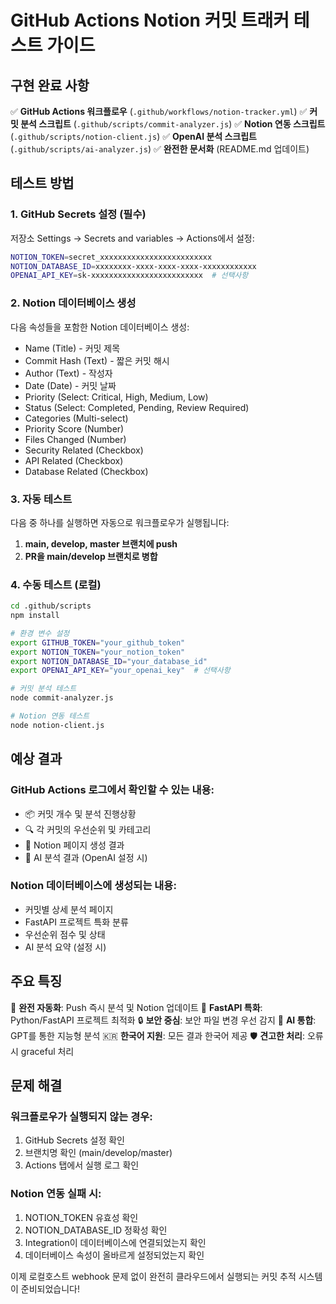 # GitHub Actions Notion 커밋 트래커 테스트 가이드

## 구현 완료 사항

✅ **GitHub Actions 워크플로우** (`.github/workflows/notion-tracker.yml`)
✅ **커밋 분석 스크립트** (`.github/scripts/commit-analyzer.js`)
✅ **Notion 연동 스크립트** (`.github/scripts/notion-client.js`)
✅ **OpenAI 분석 스크립트** (`.github/scripts/ai-analyzer.js`)
✅ **완전한 문서화** (README.md 업데이트)

## 테스트 방법

### 1. GitHub Secrets 설정 (필수)
저장소 Settings → Secrets and variables → Actions에서 설정:

```bash
NOTION_TOKEN=secret_xxxxxxxxxxxxxxxxxxxxxxxxx
NOTION_DATABASE_ID=xxxxxxxx-xxxx-xxxx-xxxx-xxxxxxxxxxxx
OPENAI_API_KEY=sk-xxxxxxxxxxxxxxxxxxxxxxxxx  # 선택사항
```

### 2. Notion 데이터베이스 생성
다음 속성들을 포함한 Notion 데이터베이스 생성:

- Name (Title) - 커밋 제목
- Commit Hash (Text) - 짧은 커밋 해시
- Author (Text) - 작성자
- Date (Date) - 커밋 날짜
- Priority (Select: Critical, High, Medium, Low)
- Status (Select: Completed, Pending, Review Required)
- Categories (Multi-select)
- Priority Score (Number)
- Files Changed (Number)
- Security Related (Checkbox)
- API Related (Checkbox)
- Database Related (Checkbox)

### 3. 자동 테스트
다음 중 하나를 실행하면 자동으로 워크플로우가 실행됩니다:

1. **main, develop, master 브랜치에 push**
2. **PR을 main/develop 브랜치로 병합**

### 4. 수동 테스트 (로컬)
```bash
cd .github/scripts
npm install

# 환경 변수 설정
export GITHUB_TOKEN="your_github_token"
export NOTION_TOKEN="your_notion_token" 
export NOTION_DATABASE_ID="your_database_id"
export OPENAI_API_KEY="your_openai_key"  # 선택사항

# 커밋 분석 테스트
node commit-analyzer.js

# Notion 연동 테스트  
node notion-client.js
```

## 예상 결과

### GitHub Actions 로그에서 확인할 수 있는 내용:
- 📦 커밋 개수 및 분석 진행상황
- 🔍 각 커밋의 우선순위 및 카테고리
- 📝 Notion 페이지 생성 결과
- 🤖 AI 분석 결과 (OpenAI 설정 시)

### Notion 데이터베이스에 생성되는 내용:
- 커밋별 상세 분석 페이지
- FastAPI 프로젝트 특화 분류
- 우선순위 점수 및 상태
- AI 분석 요약 (설정 시)

## 주요 특징

🚀 **완전 자동화**: Push 즉시 분석 및 Notion 업데이트
🐍 **FastAPI 특화**: Python/FastAPI 프로젝트 최적화
🔒 **보안 중심**: 보안 파일 변경 우선 감지
🤖 **AI 통합**: GPT를 통한 지능형 분석
🇰🇷 **한국어 지원**: 모든 결과 한국어 제공
🛡️ **견고한 처리**: 오류 시 graceful 처리

## 문제 해결

### 워크플로우가 실행되지 않는 경우:
1. GitHub Secrets 설정 확인
2. 브랜치명 확인 (main/develop/master)
3. Actions 탭에서 실행 로그 확인

### Notion 연동 실패 시:
1. NOTION_TOKEN 유효성 확인
2. NOTION_DATABASE_ID 정확성 확인
3. Integration이 데이터베이스에 연결되었는지 확인
4. 데이터베이스 속성이 올바르게 설정되었는지 확인

이제 로컬호스트 webhook 문제 없이 완전히 클라우드에서 실행되는 커밋 추적 시스템이 준비되었습니다!